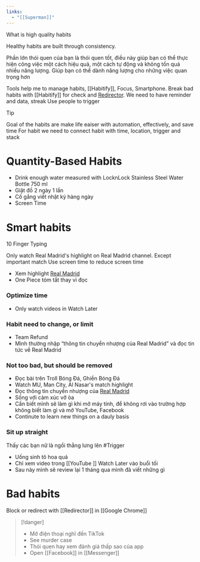 ```yaml
---
links:
  - "[[Superman]]"
---
```

What is high quality habits

Healthy habits are built through consistency.

Phần lớn thói quen của bạn là thói quen tốt, điều này giúp bạn có thể thực hiện công việc một cách hiệu quả, một cách tự động và không tốn quá nhiều năng lượng. Giúp bạn có thể dành năng lượng cho những việc quan trọng hơn

Tools help me to manage habits, [[Habitify]], Focus, Smartphone.
Break bad habits with [[Habitify]] for check and [Redirector](Data/Google.md#Redirector). We need to have reminder and data, streak
Use people to trigger

> [!tip] 
> Goal of the habits are make life eaiser with automation, effectively, and save time
> For habit we need to connect habit with time, location, trigger and stack

# Quantity-Based Habits

- Drink enough water measured with LocknLock Stainless Steel Water Bottle 750 ml
- Giặt đồ 2 ngày 1 lần
- Cố gắng viết nhật ký hàng ngày
- Screen Time

# Smart habits

10 Finger Typing

Only watch Real Madrid's highlight on Real Madrid channel. Except important match
Use screen time to reduce screen time
- Xem highlight [Real Madrid](Real%20Madrid.md) 
- One Piece tóm tắt thay vì đọc

### Optimize time

- Only watch videos in Watch Later

### Habit need to change, or limit

- Team Refund
- Mình thường nhập “thông tin chuyển nhượng của Real Madrid” và đọc tin tức về Real Madrid

### Not too bad, but should be removed

- Đọc bài trên Troll Bóng Đá, Ghiền Bóng Đá
- Watch MU, Man City, Al Nasar's match highlight
- Đọc thông tin chuyển nhượng của [Real Madrid](Real%20Madrid.md) 
- Sống với cảm xúc vỡ òa
- Cần biết mình sẽ làm gì khi mở máy tính, để không rơi vào trường hợp không biết làm gì và mở YouTube, Facebook
- Continute to learn new things on a dauly basis

### Sit up straight

Thấy các bạn nữ là ngồi thẳng lưng lên #Trigger


- Uống sinh tô hoa quả
- Chỉ xem video trong [[YouTube ]] Watch Later vào buổi tối
- Sau này mình sẽ review lại 1 tháng qua mình đã viết những gì

# Bad habits

Block or redirect with [[Redirector]] in [[Google Chrome]]

> [!danger]
> - Mở điện thoại nghĩ đến TikTok
> - See murder case
> - Thói quen hay xem đánh giá thấp sao của app
> - Open [[Facebook]] in [[Messenger]]